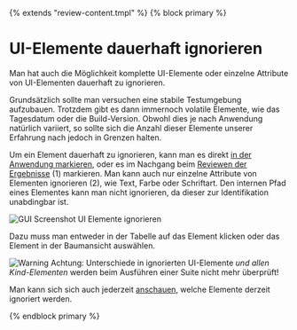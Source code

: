 {% extends "review-content.tmpl" %}
{% block primary %}

UI-Elemente dauerhaft ignorieren
================================

Man hat auch die Möglichkeit komplette UI-Elemente oder einzelne Attribute von UI-Elementen dauerhaft zu ignorieren.

Grundsätzlich sollte man versuchen eine stabile Testumgebung aufzubauen.
Trotzdem gibt es dann immernoch volatile Elemente, wie das Tagesdatum oder die Build-Version.
Obwohl dies je nach Anwendung natürlich variiert, so sollte sich die Anzahl dieser Elemente unserer Erfahrung nach jedoch in Grenzen halten.

Um ein Element dauerhaft zu ignorieren, kann man es direkt [in der Anwendung markieren](../replay/ui-elemente-ignorieren.md), 
oder es im Nachgang beim [Reviewen der Ergebnisse](index.md) (1) markieren.
Man kann auch nur einzelne Attribute von Elementen ignorieren (2), wie Text, Farbe oder Schriftart.
Den internen Pfad eines Elementes kann man nicht ignorieren, da dieser zur Identifikation unabdingbar ist.

![GUI Screenshot UI Elemente ignorieren](ui-elemente-ignorieren-1.png)

Dazu muss man entweder in der Tabelle auf das Element klicken oder das Element in der Baumansicht auswählen.

![Warning](../../icons/warning.png) Achtung: Unterschiede in ignorierten UI-Elemente *und allen Kind-Elementen* werden beim Ausführen einer Suite nicht mehr überprüft!

Man kann sich sich auch jederzeit [anschauen](../replay/ui-elemente-ignorieren.md), welche Elemente derzeit ignoriert werden.

{% endblock primary %}